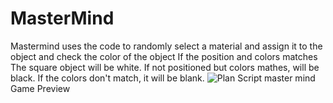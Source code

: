 # MasterMind
Mastermind uses the code to randomly select a material and assign it to the object and check the color of the object
If the position and colors matches The square object will be white. 
If not positioned but colors mathes, will be black. 
If the colors don't match, it will be blank.
![Plan Script master mind](https://user-images.githubusercontent.com/60878775/85482991-37b9f880-b5ee-11ea-8f03-d91f88115386.png)
Game Preview
